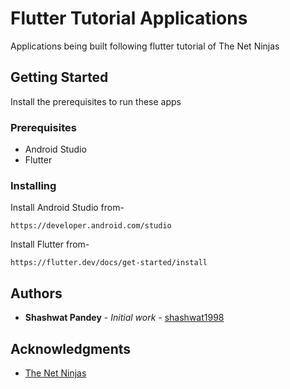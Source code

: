 # Flutter Tutorial Applications

Applications being built following flutter tutorial of The Net Ninjas
 
## Getting Started

Install the prerequisites to run these apps

### Prerequisites

* Android Studio
* Flutter

### Installing

Install Android Studio from-

```
https://developer.android.com/studio
```

Install Flutter from-

```
https://flutter.dev/docs/get-started/install
```

## Authors

* **Shashwat Pandey** - *Initial work* - [shashwat1998](https://github.com/shashwat1998)

## Acknowledgments

* [The Net Ninjas](https://www.youtube.com/watch?v=1ukSR1GRtMU&list=PL4cUxeGkcC9jLYyp2Aoh6hcWuxFDX6PBJ)